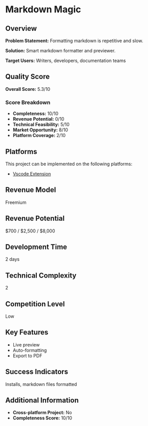 # Markdown Magic

## Overview
**Problem Statement:** Formatting markdown is repetitive and slow.

**Solution:** Smart markdown formatter and previewer.

**Target Users:** Writers, developers, documentation teams

## Quality Score
**Overall Score:** 5.3/10

### Score Breakdown
- **Completeness:** 10/10
- **Revenue Potential:** 0/10
- **Technical Feasibility:** 5/10
- **Market Opportunity:** 8/10
- **Platform Coverage:** 2/10

## Platforms
This project can be implemented on the following platforms:
- [Vscode Extension](./platforms/vscode-extension/)

## Revenue Model
Freemium

## Revenue Potential
$700 / $2,500 / $8,000

## Development Time
2 days

## Technical Complexity
2

## Competition Level
Low

## Key Features
- Live preview
- Auto-formatting
- Export to PDF

## Success Indicators
Installs, markdown files formatted

## Additional Information
- **Cross-platform Project:** No
- **Completeness Score:** 10/10
